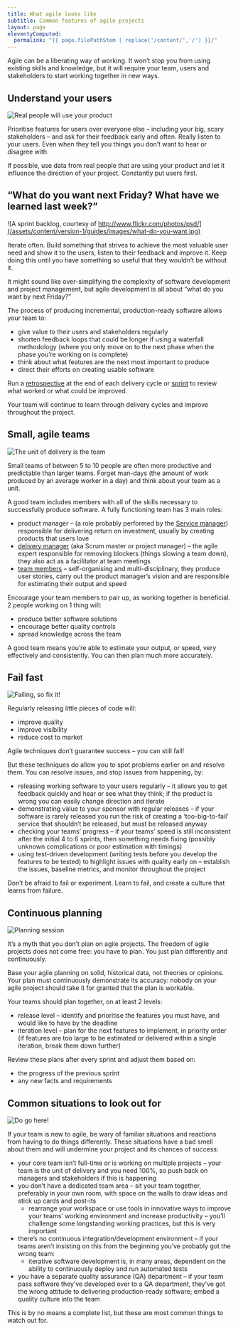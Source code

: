 ```yaml
---
title: What agile looks like
subtitle: Common features of agile projects
layout: page
eleventyComputed:
  permalink: "{{ page.filePathStem | replace('/content/','/') }}/"
---
```


Agile can be a liberating way of working. It won’t stop you from using existing skills and knowledge, but it will require your team, users and stakeholders to start working together in new ways.

## Understand your users

![Real people will use your product](/assets/content/version-1/guides/images/understand-your-users.jpg)

Prioritise features for users over everyone else – including your big, scary stakeholders – and ask for their feedback early and often. Really listen to your users. Even when they tell you things you don’t want to hear or disagree with.

If possible, use data from real people that are using your product and let it influence the direction of your project. Constantly put users first.

## “What do you want next Friday? What have we learned last week?”

![A sprint backlog, courtesy of http://www.flickr.com/photos/psd/](/assets/content/version-1/guides/images/what-do-you-want.jpg)

Iterate often. Build something that strives to achieve the most valuable user need and show it to the users, listen to their feedback and improve it. Keep doing this until you have something so useful that they wouldn’t be without it.

It might sound like over-simplifying the complexity of software development and project management, but agile development is all about “what do you want by next Friday?”

The process of producing incremental, production-ready software allows your team to:

- give value to their users and stakeholders regularly
- shorten feedback loops that could be longer if using a waterfall methodology (where you only move on to the next phase when the phase you’re working on is complete)
- think about what features are the next most important to produce
- direct their efforts on creating usable software

Run a [retrospective](https://web.archive.org/web/20150828204231/https://www.gov.uk/service-manual/agile/running-retrospectives.html) at the end of each delivery cycle or [sprint](https://web.archive.org/web/20150828204231/https://www.gov.uk/service-manual/agile/features-of-agile.html) to review what worked or what could be improved.

Your team will continue to learn through delivery cycles and improve throughout the project.

## Small, agile teams

![The unit of delivery is the team](/assets/content/version-1/guides/images/unit-of-delivery.jpg)

Small teams of between 5 to 10 people are often more productive and predictable than larger teams. Forget man-days (the amount of work produced by an average worker in a day) and think about your team as a unit.

A good team includes members with all of the skills necessary to successfully produce software. A fully functioning team has 3 main roles:

- product manager – (a role probably performed by the [Service manager](https://web.archive.org/web/20150828204231/https://www.gov.uk/service-manual/the-team/service-manager.html)) responsible for delivering return on investment, usually by creating products that users love
- [delivery manager](https://web.archive.org/web/20150828204231/https://www.gov.uk/service-manual/the-team/delivery-manager.html) (aka Scrum master or project manager) – the agile expert responsible for removing blockers (things slowing a team down), they also act as a facilitator at team meetings
- [team members](https://web.archive.org/web/20150828204231/https://www.gov.uk/service-manual/the-team/index.html) – self-organising and multi-disciplinary, they produce user stories, carry out the product manager’s vision and are responsible for estimating their output and speed

Encourage your team members to pair up, as working together is beneficial. 2 people working on 1 thing will:

- produce better software solutions
- encourage better quality controls
- spread knowledge across the team

A good team means you’re able to estimate your output, or speed, very effectively and consistently. You can then plan much more accurately.

## Fail fast

![Failing, so fix it!](/assets/content/version-1/guides/images/fail-fast.jpg)

Regularly releasing little pieces of code will:

- improve quality
- improve visibility
- reduce cost to market

Agile techniques don’t guarantee success – you can still fail!

But these techniques do allow you to spot problems earlier on and resolve them. You can resolve issues, and stop issues from happening, by:

- releasing working software to your users regularly – it allows you to get feedback quickly and hear or see what they think; if the product is wrong you can easily change direction and iterate
- demonstrating value to your sponsor with regular releases – if your software is rarely released you run the risk of creating a ‘too-big-to-fail’ service that shouldn’t be released, but must be released anyway
- checking your teams’ progress – if your teams’ speed is still inconsistent after the initial 4 to 6 sprints, then something needs fixing (possibly unknown complications or poor estimation with timings)
- using test-driven development (writing tests before you develop the features to be tested) to highlight issues with quality early on – establish the issues, baseline metrics, and monitor throughout the project

Don’t be afraid to fail or experiment. Learn to fail, and create a culture that learns from failure.

## Continuous planning

![Planning session](/assets/content/version-1/guides/images/continuous-planning.jpg)

It’s a myth that you don’t plan on agile projects. The freedom of agile projects does not come free: you have to plan. You just plan differently and continuously.

Base your agile planning on solid, historical data, not theories or opinions. Your plan must continuously demonstrate its accuracy: nobody on your agile project should take it for granted that the plan is workable.

Your teams should plan together, on at least 2 levels:

- release level – identify and prioritise the features you must have, and would like to have by the deadline
- iteration level – plan for the next features to implement, in priority order (if features are too large to be estimated or delivered within a single iteration, break them down further)

Review these plans after every sprint and adjust them based on:

- the progress of the previous sprint
- any new facts and requirements

## Common situations to look out for

![Do go here!](/assets/content/version-1/guides/images/do-not-press-this.jpg)

If your team is new to agile, be wary of familiar situations and reactions from having to do things differently. These situations have a bad smell about them and will undermine your project and its chances of success:

- your core team isn’t full-time or is working on multiple projects – your team is the unit of delivery and you need 100%, so push back on managers and stakeholders if this is happening
- you don’t have a dedicated team area – sit your team together, preferably in your own room, with space on the walls to draw ideas and stick up cards and post-its
    - rearrange your workspace or use tools in innovative ways to improve your teams’ working environment and increase productivity – you’ll challenge some longstanding working practices, but this is very important
- there’s no continuous integration/development environment – if your teams aren’t insisting on this from the beginning you’ve probably got the wrong team:
    - iterative software development is, in many areas, dependent on the ability to continuously deploy and run automated tests
- you have a separate quality assurance (QA) department – if your team pass software they’ve developed over to a QA department, they’ve got the wrong attitude to delivering production-ready software; embed a quality culture into the team

This is by no means a complete list, but these are most common things to watch out for.
